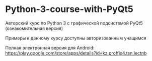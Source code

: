 # Python-3-course-with-PyQt5
Авторский курс по Python 3 с графической подсистемой PyQt5 (ознакомительная версия)

Примеры к данному курсу доступны авторизованным учащимся

Полная электронная версия для Android: https://play.google.com/store/apps/details?id=kz.proffix4.tsn.lectnb
